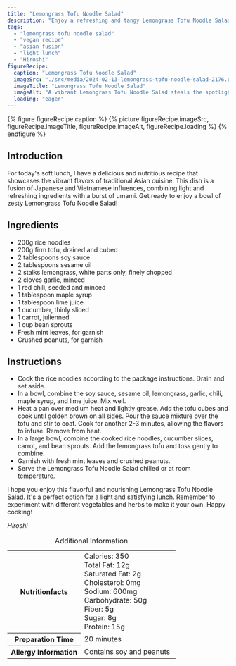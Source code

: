 ```yaml
---
title: "Lemongrass Tofu Noodle Salad"
description: "Enjoy a refreshing and tangy Lemongrass Tofu Noodle Salad, combining the flavors of Japan and Vietnam. This vegan dish is light, nutritious, and bursting with vibrant Asian flavors."
tags:
  - "lemongrass tofu noodle salad"
  - "vegan recipe"
  - "asian fusion"
  - "light lunch"
  - "Hiroshi"
figureRecipe: 
  caption: "Lemongrass Tofu Noodle Salad"
  imageSrc: "./src/media/2024-02-13-lemongrass-tofu-noodle-salad-2176.png"
  imageTitle: "Lemongrass Tofu Noodle Salad"
  imageAlt: "A vibrant Lemongrass Tofu Noodle Salad steals the spotlight on a simple table, inviting viewers to savor its tangy and revitalizing flavors."
  loading: "eager"
---
```


{% figure figureRecipe.caption %}
{% picture figureRecipe.imageSrc, figureRecipe.imageTitle, figureRecipe.imageAlt, figureRecipe.loading %}
{% endfigure %}

## Introduction

For today's soft lunch, I have a delicious and nutritious recipe that showcases the vibrant flavors of traditional Asian cuisine. This dish is a fusion of Japanese and Vietnamese influences, combining light and refreshing ingredients with a burst of umami. Get ready to enjoy a bowl of zesty Lemongrass Tofu Noodle Salad!

## Ingredients

- 200g rice noodles
- 200g firm tofu, drained and cubed
- 2 tablespoons soy sauce
- 2 tablespoons sesame oil
- 2 stalks lemongrass, white parts only, finely chopped
- 2 cloves garlic, minced
- 1 red chili, seeded and minced
- 1 tablespoon maple syrup
- 1 tablespoon lime juice
- 1 cucumber, thinly sliced
- 1 carrot, julienned
- 1 cup bean sprouts
- Fresh mint leaves, for garnish
- Crushed peanuts, for garnish

## Instructions

- Cook the rice noodles according to the package instructions. Drain and set aside.
- In a bowl, combine the soy sauce, sesame oil, lemongrass, garlic, chili, maple syrup, and lime juice. Mix well.
- Heat a pan over medium heat and lightly grease. Add the tofu cubes and cook until golden brown on all sides. Pour the sauce mixture over the tofu and stir to coat. Cook for another 2-3 minutes, allowing the flavors to infuse. Remove from heat.
- In a large bowl, combine the cooked rice noodles, cucumber slices, carrot, and bean sprouts. Add the lemongrass tofu and toss gently to combine.
- Garnish with fresh mint leaves and crushed peanuts.
- Serve the Lemongrass Tofu Noodle Salad chilled or at room temperature.

I hope you enjoy this flavorful and nourishing Lemongrass Tofu Noodle Salad. It's a perfect option for a light and satisfying lunch. Remember to experiment with different vegetables and herbs to make it your own. Happy cooking!

*Hiroshi*

<table><caption class='sr-only'>Additional Information</caption><tr><th>Nutritionfacts</th><td>Calories: 350<br />
Total Fat: 12g<br />
Saturated Fat: 2g<br />
Cholesterol: 0mg<br />
Sodium: 600mg<br />
Carbohydrate: 50g<br />
Fiber: 5g<br />
Sugar: 8g<br />
Protein: 15g&nbsp;</td></tr><tr><th>Preparation Time</th><td>20 minutes&nbsp;</td></tr><tr><th>Allergy Information</th><td>Contains soy and peanuts&nbsp;</td></tr></table>

